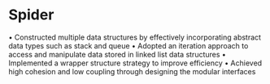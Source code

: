 # Spider
•	Constructed multiple data structures by effectively incorporating abstract data types such as stack and queue
•	Adopted an iteration approach to access and manipulate data stored in linked list data structures
•	Implemented a wrapper structure strategy to improve efficiency 
•	Achieved high cohesion and low coupling through designing the modular interfaces
